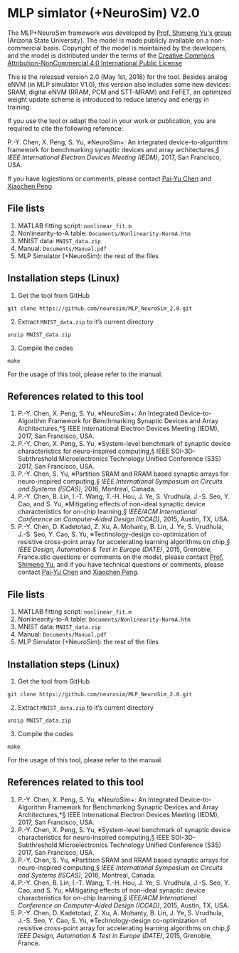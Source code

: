 # MLP simlator (+NeuroSim) V2.0

The MLP+NeuroSim framework was developed by [Prof. Shimeng Yu's group](http://faculty.engineering.asu.edu/shimengyu/) (Arizona State University). The model is made publicly available on a non-commercial basis. Copyright of the model is maintained by the developers, and the model is distributed under the terms of the [Creative Commons Attribution-NonCommercial 4.0 International Public License](http://creativecommons.org/licenses/by-nc/4.0/legalcode)

This is the released version 2.0 (May 1st, 2018) for the tool. Besides analog eNVM (in MLP simulator V1.0), this version also includes some new devices: SRAM, digital eNVM (RRAM, PCM and STT-MRAM) and FeFET, an optimized weight update scheme is introduced to reduce latency and energy in training.

If you use the tool or adapt the tool in your work or publication, you are required to cite the following reference:

P.-Y. Chen, X. Peng, S. Yu, ※NeuroSim+: An integrated device-to-algorithm framework for benchmarking synaptic devices and array architectures,*§ IEEE International Electron Devices Meeting (IEDM)*, 2017, San Francisco, USA.

If you have logiestions or comments, please contact [Pai-Yu Chen](mailto:pchen72@asu.edu) and [Xiaochen Peng](mailto:xpeng15@asu.edu).

## File lists
1. MATLAB fitting script: `nonlinear_fit.m`
2. Nonlinearity-to-A table: `Documents/Nonlinearity-NormA.htm`
3. MNIST data: `MNIST_data.zip`
4. Manual: `Documents/Manual.pdf`
5. MLP Simulator (+NeuroSim): the rest of the files

## Installation steps (Linux)
1. Get the tool from GitHub
```
git clone https://github.com/neurosim/MLP_NeuroSim_2.0.git
```

2. Extract `MNIST_data.zip` to it’s current directory
```
unzip MNIST_data.zip
```

3. Compile the codes
```
make
```

For the usage of this tool, please refer to the manual.

## References related to this tool 
1. P.-Y. Chen, X. Peng, S. Yu, ※NeuroSim+: An Integrated Device-to-Algorithm Framework for Benchmarking Synaptic Devices and Array Architectures,*§ IEEE International Electron Devices Meeting (IEDM), 2017, San Francisco, USA.
2. P.-Y. Chen, X. Peng, S. Yu, ※System-level benchmark of synaptic device characteristics for neuro-inspired computing,§ IEEE SOI-3D-Subthreshold Microelectronics Technology Unified Conference (S3S) 2017, San Francisco, USA.
3. P.-Y. Chen, S. Yu, ※Partition SRAM and RRAM based synaptic arrays for neuro-inspired computing,*§ IEEE International Symposium on Circuits and Systems (ISCAS)*, 2016, Montreal, Canada.
4. P.-Y. Chen, B. Lin, I.-T. Wang, T.-H. Hou, J. Ye, S. Vrudhula, J.-S. Seo, Y. Cao, and S. Yu, ※Mitigating effects of non-ideal synaptic device characteristics for on-chip learning,*§ IEEE/ACM International Conference on Computer-Aided Design (ICCAD)*, 2015, Austin, TX, USA.
5. P.-Y. Chen, D. Kadetotad, Z. Xu, A. Mohanty, B. Lin, J. Ye, S. Vrudhula, J.-S. Seo, Y. Cao, S. Yu, ※Technology-design co-optimization of resistive cross-point array for accelerating learning algorithms on chip,*§ IEEE Design, Automation & Test in Europe (DATE)*, 2015, Grenoble, France.stic questions or comments on the model, please contact [Prof. Shimeng Yu](mailto:shimengy@asu.edu), and if you have technical questions or comments, please contact [Pai-Yu Chen](mailto:pchen72@asu.edu) and [Xiaochen Peng](mailto:xpeng15@asu.edu).

## File lists
1. MATLAB fitting script: `nonlinear_fit.m`
2. Nonlinearity-to-A table: `Documents/Nonlinearity-NormA.htm`
3. MNIST data: `MNIST_data.zip`
4. Manual: `Documents/Manual.pdf`
5. MLP Simulator (+NeuroSim): the rest of the files

## Installation steps (Linux)
1. Get the tool from GitHub
```
git clone https://github.com/neurosim/MLP_NeuroSim_2.0.git
```

2. Extract `MNIST_data.zip` to it’s current directory
```
unzip MNIST_data.zip
```

3. Compile the codes
```
make
```

For the usage of this tool, please refer to the manual.

## References related to this tool 
1. P.-Y. Chen, X. Peng, S. Yu, ※NeuroSim+: An Integrated Device-to-Algorithm Framework for Benchmarking Synaptic Devices and Array Architectures,*§ IEEE International Electron Devices Meeting (IEDM), 2017, San Francisco, USA.
2. P.-Y. Chen, X. Peng, S. Yu, ※System-level benchmark of synaptic device characteristics for neuro-inspired computing,§ IEEE SOI-3D-Subthreshold Microelectronics Technology Unified Conference (S3S) 2017, San Francisco, USA.
3. P.-Y. Chen, S. Yu, ※Partition SRAM and RRAM based synaptic arrays for neuro-inspired computing,*§ IEEE International Symposium on Circuits and Systems (ISCAS)*, 2016, Montreal, Canada.
4. P.-Y. Chen, B. Lin, I.-T. Wang, T.-H. Hou, J. Ye, S. Vrudhula, J.-S. Seo, Y. Cao, and S. Yu, ※Mitigating effects of non-ideal synaptic device characteristics for on-chip learning,*§ IEEE/ACM International Conference on Computer-Aided Design (ICCAD)*, 2015, Austin, TX, USA.
5. P.-Y. Chen, D. Kadetotad, Z. Xu, A. Mohanty, B. Lin, J. Ye, S. Vrudhula, J.-S. Seo, Y. Cao, S. Yu, ※Technology-design co-optimization of resistive cross-point array for accelerating learning algorithms on chip,*§ IEEE Design, Automation & Test in Europe (DATE)*, 2015, Grenoble, France.

